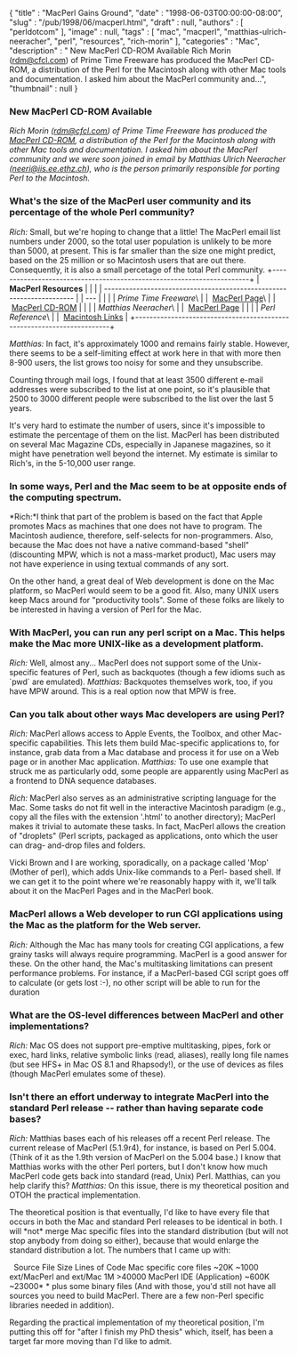 {
   "title" : "MacPerl Gains Ground",
   "date" : "1998-06-03T00:00:00-08:00",
   "slug" : "/pub/1998/06/macperl.html",
   "draft" : null,
   "authors" : [
      "perldotcom"
   ],
   "image" : null,
   "tags" : [
      "mac",
      "macperl",
      "matthias-ulrich-neeracher",
      "perl",
      "resources",
      "rich-morin"
   ],
   "categories" : "Mac",
   "description" : " New MacPerl CD-ROM Available Rich Morin (rdm@cfcl.com) of Prime Time Freeware has produced the MacPerl CD-ROM, a distribution of the Perl for the Macintosh along with other Mac tools and documentation. I asked him about the MacPerl community and...",
   "thumbnail" : null
}





### New MacPerl CD-ROM Available

*Rich Morin (<rdm@cfcl.com>) of Prime Time Freeware has produced the
[MacPerl CD-ROM](http://www.ptf.com/macperl/ptf_book/cdrom.html), a
distribution of the Perl for the Macintosh along with other Mac tools
and documentation. I asked him about the MacPerl community and we were
soon joined in email by Matthias Ulrich Neeracher
(<neeri@iis.ee.ethz.ch>), who is the person primarily responsible for
porting Perl to the Macintosh.*

### What's the size of the MacPerl user community and its percentage of the whole Perl community?

*Rich:* Small, but we're hoping to change that a little! The MacPerl
email list numbers under 2000, so the total user population is unlikely
to be more than 5000, at present. This is far smaller than the size one
might predict, based on the 25 million or so Macintosh users that are
out there. Consequently, it is also a small percetage of the total Perl
community.
+-----------------------------------------------------------------------+
| **MacPerl Resources**                                                 |
|                                                                       |
| --------------------------------------------------------------------- |
| ---                                                                   |
|                                                                       |
| *Prime Time Freeware*\                                                |
|  [MacPerl Page](http://www.ptf.com/macperl/)\                         |
|  [MacPerl CD-ROM](http://www.ptf.com/MacPerl/ptf_book/cdrom.html/)    |
|                                                                       |
| *Matthias Neeracher*\                                                 |
|  [MacPerl Page](http://www.iis.ee.ethz.ch/~neeri/macintosh/perl.html) |
|                                                                       |
| *Perl Reference*\                                                     |
|  [Macintosh Links](http://reference.perl.com/query.cgi?mac)           |
+-----------------------------------------------------------------------+

*Matthias:* In fact, it's approximately 1000 and remains fairly stable.
However, there seems to be a self-limiting effect at work here in that
with more then 8-900 users, the list grows too noisy for some and they
unsubscribe.

Counting through mail logs, I found that at least 3500 different e-mail
addresses were subscribed to the list at one point, so it's plausible
that 2500 to 3000 different people were subscribed to the list over the
last 5 years.

It's very hard to estimate the number of users, since it's impossible to
estimate the percentage of them on the list. MacPerl has been
distributed on several Mac Magazine CDs, especially in Japanese
magazines, so it might have penetration well beyond the internet. My
estimate is similar to Rich's, in the 5-10,000 user range.

### In some ways, Perl and the Mac seem to be at opposite ends of the computing spectrum.

*Rich:*I think that part of the problem is based on the fact that Apple
promotes Macs as machines that one does not have to program. The
Macintosh audience, therefore, self-selects for non-programmers.
Also, because the Mac does not have a native command-based "shell"
(discounting MPW, which is not a mass-market product), Mac users may not
have experience in using textual commands of any sort.

On the other hand, a great deal of Web development is done on the Mac
platform, so MacPerl would seem to be a good fit. Also, many UNIX users
keep Macs around for "productivity tools". Some of these folks are
likely to be interested in having a version of Perl for the Mac.

### With MacPerl, you can run any perl script on a Mac. This helps make the Mac more UNIX-like as a development platform.

*Rich:* Well, almost any... MacPerl does not support some of the Unix-
specific features of Perl, such as backquotes (though a few idioms such
as \`pwd\` are emulated). *Matthias:* Backquotes themselves work, too,
if you have MPW around. This is a real option now that MPW is free.
### Can you talk about other ways Mac developers are using Perl?

*Rich:* MacPerl allows access to Apple Events, the Toolbox, and other
Mac-specific capabilities. This lets them build Mac-specific
applications to, for instance, grab data from a Mac database and process
it for use on a Web page or in another Mac application.
*Matthias:* To use one example that struck me as particularly odd, some
people are apparently using MacPerl as a frontend to DNA sequence
databases.

*Rich:* MacPerl also serves as an administrative scripting language for
the Mac. Some tasks do not fit well in the interactive Macintosh
paradigm (e.g., copy all the files with the extension '.html' to another
directory); MacPerl makes it trivial to automate these tasks. In fact,
MacPerl allows the creation of "droplets" (Perl scripts, packaged as
applications, onto which the user can drag- and-drop files and folders.

Vicki Brown and I are working, sporadically, on a package called 'Mop'
(Mother of perl), which adds Unix-like commands to a Perl- based shell.
If we can get it to the point where we're reasonably happy with it,
we'll talk about it on the MacPerl Pages and in the MacPerl book.

### MacPerl allows a Web developer to run CGI applications using the Mac as the platform for the Web server.

*Rich:* Although the Mac has many tools for creating CGI applications, a
few grainy tasks will always require programming. MacPerl is a good
answer for these. On the other hand, the Mac's multitasking limitations
can present performance problems. For instance, if a MacPerl-based CGI
script goes off to calculate (or gets lost :-), no other script will be
able to run for the duration
### What are the OS-level differences between MacPerl and other implementations?

*Rich:* Mac OS does not support pre-emptive multitasking, pipes, fork or
exec, hard links, relative symbolic links (read, aliases), really long
file names (but see HFS+ in Mac OS 8.1 and Rhapsody!), or the use of
devices as files (though MacPerl emulates some of these).
### Isn't there an effort underway to integrate MacPerl into the standard Perl release -- rather than having separate code bases?

*Rich:* Matthias bases each of his releases off a recent Perl release.
The current release of MacPerl (5.1.9r4), for instance, is based on Perl
5.004. (Think of it as the 1.9th version of MacPerl on the 5.004 base.)
I know that Matthias works with the other Perl porters, but I don't know
how much MacPerl code gets back into standard (read, Unix) Perl.
Matthias, can you help clarify this?
*Matthias:* On this issue, there is my theoretical position and OTOH the
practical implementation.

The theoretical position is that eventually, I'd like to have every file
that occurs in both the Mac and standard Perl releases to be identical
in both. I will \*not\* merge Mac specific files into the standard
distribution (but will not stop anybody from doing so either), because
that would enlarge the standard distribution a lot. The numbers that I
came up with:

 
Source File Size
Lines of Code
Mac specific core files
\~20K
\~1000
ext/MacPerl and ext/Mac
1M
&gt;40000
MacPerl IDE (Application)
\~600K
\~23000\*
\* plus some binary files
(And with those, you'd still not have all sources you need to build
MacPerl. There are a few non-Perl specific libraries needed in
addition).

Regarding the practical implementation of my theoretical position, I'm
putting this off for "after I finish my PhD thesis" which, itself, has
been a target far more moving than I'd like to admit.


